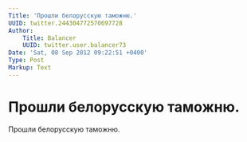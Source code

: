 ```yaml
---
Title: 'Прошли белорусскую таможню.'
UUID: twitter.244304772570697728
Author:
    Title: Balancer
    UUID: twitter.user.balancer73
Date: 'Sat, 08 Sep 2012 09:22:51 +0400'
Type: Post
Markup: Text
---
```


# Прошли белорусскую таможню.

Прошли белорусскую таможню.